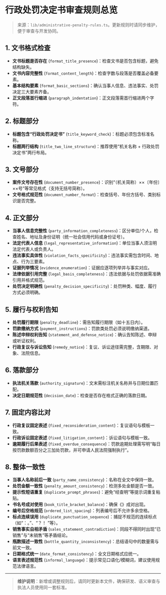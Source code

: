 # 行政处罚决定书审查规则总览

> 来源：`lib/administrative-penalty-rules.ts`。更新规则时请同步维护，便于审查与开发协同。

## 1. 文书格式检查
- **文书标题是否存在** (`format_title_presence`)：检查文书是否包含标题，避免结构缺失。
- **文书内容完整性** (`format_content_length`)：检查字数与段落是否覆盖必备要素。
- **基本结构要素** (`format_basic_sections`)：确认当事人信息、违法事实、处罚决定三大要素齐备。
- **正文段落首行缩进** (`paragraph_indentation`)：正文段落需首行缩进两个字符。

## 2. 标题部分
- **标题包含“行政处罚决定书”** (`title_keyword_check`)：标题必须包含标准名称。
- **标题两行结构** (`title_two_line_structure`)：推荐使用“机关名称 + 行政处罚决定书”两行布局。

## 3. 文号部分
- **案件文号存在性** (`document_number_presence`)：识别“（机关简称）××〔年份〕××号”等常见格式（支持无括号简称）。
- **文号格式规范性** (`document_number_format`)：检查括号、年份方括号、类别标识是否完整。

## 4. 正文部分
- **当事人信息完整性** (`party_information_completeness`)：区分单位/个人，检查姓名、地址及身份证明（统一社会信用代码或身份证号）。
- **法定代表人信息** (`legal_representative_information`)：单位当事人须注明法定代表人或负责人。
- **违法事实具体性** (`violation_facts_specificity`)：违法事实需包含时间、地点、行为三要素。
- **证据列举情况** (`evidence_enumeration`)：证据应逐项列举并与事实对应。
- **法律依据引用完整** (`legal_basis_completeness`)：违法依据与处罚依据需准确引用并格式规范。
- **处罚决定明确性** (`penalty_decision_specificity`)：处罚种类、幅度、履行方式必须明确。

## 5. 履行与权利告知
- **处罚履行期限** (`penalty_deadline`)：需告知履行期限（如十五日内）。
- **罚款缴纳方式** (`payment_instructions`)：罚款类处罚必须说明缴纳渠道。
- **陈述申辩权利告知** (`statement_and_defense_notice`)：确认告知陈述、申辩或听证权利。
- **行政复议与诉讼告知** (`remedy_notice`)：复议、诉讼途径需完整，含期限、对象、法院信息。

## 6. 落款部分
- **执法机关落款** (`authority_signature`)：文末需标注机关名称并与日期位置匹配。
- **决定日期规范性** (`decision_date`)：检查是否存在格式正确的落款日期。

## 7. 固定内容比对
- **行政复议固定表述** (`fixed_reconsideration_content`)：复议语句与模板一致。
- **行政诉讼固定表述** (`fixed_litigation_content`)：诉讼语句与模板一致。
- **逾期履行后果表述** (`fixed_overdue_consequence`)：罚款逾期处理需写明“每日按罚款数额百分之三加处罚款，并可申请人民法院强制执行”。

## 8. 整体一致性
- **当事人名称前后一致** (`party_name_consistency`)：名称在全文中保持一致。
- **处罚金额一致性** (`penalty_amount_consistency`)：检测多处金额是否一致。
- **提示性短语重复** (`duplicate_prompt_phrases`)：避免“经查明”等提示词重复粘贴。
- **书名号成对使用** (`book_title_bracket_balance`)：确保《》成对出现。
- **编号后空格规范** (`ordered_list_spacing`)：列表编号后不允许多余空格。
- **标点连续误用** (`duplicate_punctuation_sequence`)：捕捉不规范的连续标点（如“：。”、“？！ ”等）。
- **销售事实自相矛盾** (`sales_statement_contradiction`)：同段不得同时出现“已销售”与“未销售”等矛盾结论。
- **瓶数描述一致性** (`bottle_quantity_inconsistency`)：总结语句中的数量需与前文一致。
- **日期格式统一** (`date_format_consistency`)：全文日期格式应统一。
- **语言表述规范性** (`informal_language`)：提示常见口语化/模糊词，建议使用规范法律语言。

---

> **维护说明**：新增或调整规则后，请同时更新本文件，确保研发、语义审查与执法人员使用同一套标准。
